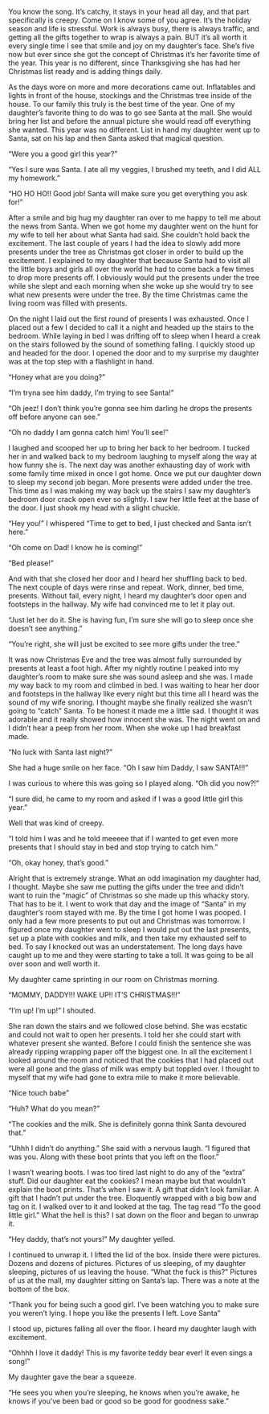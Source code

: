 You know the song. It’s catchy, it stays in your head all day, and that part specifically is creepy. Come on I know some of you agree. It’s the holiday season and life is stressful. Work is always busy, there is always traffic, and getting all the gifts together to wrap is always a pain. BUT it’s all worth it every single time I see that smile and joy on my daughter’s face. She’s five now but ever since she got the concept of Christmas it’s her favorite time of the year. This year is no different, since Thanksgiving she has had her Christmas list ready and is adding things daily.

As the days wore on more and more decorations came out. Inflatables and lights in front of the house, stockings and the Christmas tree inside of the house. To our family this truly is the best time of the year. One of my daughter’s favorite thing to do was to go see Santa at the mall. She would bring her list and before the annual picture she would read off everything she wanted. This year was no different. List in hand my daughter went up to Santa, sat on his lap and then Santa asked that magical question.

“Were you a good girl this year?”

“Yes I sure was Santa. I ate all my veggies, I brushed my teeth, and I did ALL my homework.”

“HO HO HO!! Good job! Santa will make sure you get everything you ask for!”

After a smile and big hug my daughter ran over to me happy to tell me about the news from Santa. When we got home my daughter went on the hunt for my wife to tell her about what Santa had said. She couldn’t hold back the excitement. The last couple of years I had the idea to slowly add more  presents under the tree as Christmas got closer in order to build up the excitement. I explained to my daughter that because Santa had to visit all the little boys and girls all over the world he had to come back a few times to drop more presents off. I obviously would put the presents under the tree while she slept and each morning when she woke up she would try to see what new presents were under the tree. By the time Christmas came the living room was filled with presents.

On the night I laid out the first round of presents I was exhausted. Once I placed out a few I decided to call it a night and headed up the stairs to the bedroom. While laying in bed I was drifting off to sleep when I heard a creak on the stairs followed by the sound of something falling. I quickly stood up and headed for the door. I opened the door and to my surprise my daughter was at the top step with a flashlight in hand.

“Honey what are you doing?”

“I’m tryna see him daddy, I’m trying to see Santa!”

“Oh jeez! I don’t think you’re gonna see him darling he drops the presents off before anyone can see.”

“Oh no daddy I am gonna catch him! You’ll see!”

I laughed and scooped her up to bring her back to her bedroom. I tucked her in and walked back to my  bedroom laughing to myself along the way at how funny she is. The next day was another exhausting day of work with some family time mixed in once I got home. Once we put our daughter down to sleep my second job began. More presents were added under the tree. This time as I was making my way back up the stairs I saw my daughter’s bedroom door crack open ever so slightly. I saw her little feet at the base of the door. I just shook my head with a slight chuckle.

“Hey you!” I whispered “Time to get to bed, I just checked and Santa isn’t here.”

“Oh come on Dad! I know he is coming!”

“Bed please!”

And with that she closed her door and I heard her shuffling back to bed. The next couple of days were rinse and repeat. Work, dinner, bed time, presents. Without fail, every night, I heard my daughter’s door open and footsteps in the hallway. My wife had convinced me to let it play out.

“Just let her do it. She is having fun, I’m sure she will go to sleep once she doesn’t see anything.”

“You’re right, she will just be excited to see more gifts under the tree.”

It was now Christmas Eve and the tree was almost fully surrounded by presents at least a foot high. After my nightly routine I peaked into my daughter’s room to make sure she was sound asleep and she was. I made my way back to my room and climbed in bed. I was waiting to hear her door and  footsteps in the hallway like every night but this time all I heard was the sound of my wife snoring. I thought maybe she finally realized she wasn’t going to “catch” Santa. To be honest it made me a little sad. I thought it was adorable and it really showed how innocent she was. The night went on and I didn’t hear a peep from her room. When she woke up I had breakfast made.

“No luck with Santa last night?”

She had a huge smile on her face. “Oh I saw him Daddy, I saw SANTA!!!”

I was curious to where this was going so I played along. “Oh did you now?!”

“I sure did, he came to my room and asked if I was a good little girl this year.”

Well that was kind of creepy.

“I told him I was and he told meeeee that if I wanted to get even more presents that I should stay in bed and stop trying to catch him.”

“Oh, okay honey, that’s good.”

Alright that is extremely strange. What an odd imagination my daughter had, I thought. Maybe she saw me putting the gifts under the tree and didn’t want to ruin the “magic” of Christmas so she made up this whacky story. That has to be it. I went to work that day and the image of “Santa” in my daughter’s room stayed with me. By the time I got home I was pooped. I only had a few more presents to put out and Christmas was tomorrow. I figured once my daughter went to sleep I would put out the last presents, set up a plate with cookies and milk, and then take my exhausted self to bed. To say I knocked out was an understatement. The long days have caught up to me and they were starting to take a toll. It was going to be all over soon and well worth it.

My daughter came sprinting in our room on Christmas morning.

“MOMMY, DADDY!!! WAKE UP!! IT’S CHRISTMAS!!!”

“I’m up! I’m up!” I shouted.

She ran down the stairs and we followed close behind. She was ecstatic and could not wait to open her presents. I told her she could start with whatever present she wanted. Before I could finish the sentence she was already ripping wrapping paper off the biggest one. In all the excitement I looked around the room and noticed that the cookies that I had placed out were all gone and the glass of milk was empty but toppled over. I thought to myself that my wife had gone to extra mile to make it more believable.

“Nice touch babe”

“Huh? What do you mean?”

“The cookies and the milk. She is definitely gonna think Santa devoured that.”

“Uhhh I didn’t do anything.” She said with a nervous laugh. “I figured that was you. Along with these boot prints that you left on the floor.”

I wasn’t wearing boots. I was too tired last night to do any of the “extra” stuff. Did our daughter eat the cookies? I mean maybe but that wouldn’t explain the boot prints. That’s when I saw it. A gift that didn’t look familiar. A gift that I hadn’t put under the tree. Eloquently wrapped with a big bow and tag on it. I walked over to it and looked at the tag. The tag read “To the good little girl.” What the hell is this? I sat down on the floor and began to unwrap it.

“Hey daddy, that’s not yours!” My daughter yelled.

I continued to unwrap it. I lifted the lid of the box. Inside there were pictures. Dozens and dozens of pictures. Pictures of us sleeping, of my daughter sleeping, pictures of us leaving the house. “What the fuck is this?” Pictures of us at the mall, my daughter sitting on Santa’s lap. There was a note at the bottom of the box.

“Thank you for being such a good girl. I’ve been watching you to make sure you weren’t lying. I hope you like the presents I left. Love Santa”

I stood up, pictures falling all over the floor. I heard my daughter laugh with excitement.

“Ohhhh I love it daddy! This is my favorite teddy bear ever! It even sings a song!”

My daughter gave the bear a squeeze.

“He sees you when you’re sleeping, he knows when you’re awake, he knows if you’ve been bad or good so be good for goodness sake.”